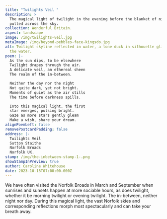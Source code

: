 ```yaml
---
title: "Twilights Veil "
description: >
  The magical light of twilight in the evening before the blanket of night is
  pulled across the sky.
collection: Wonderful Britain.
aspect: landscape
image: /img/twilights-veil.jpg
metaImage: /img/beyond-pebbles-face-kingsdo.jpg
alt: Twilight skyline reflected in water, a lone duck in silhouette glides over
  the water.
poem: |-
  As the sun dips, to be elsewhere
  Twilight drapes through the air.
  A delicate veil, an ethereal sheen
  The realm of the in-between.

  Neither the day nor the night
  Not quite dark, yet not bright.
  Moments of quiet as the air stills
  The time before darkness spills.

  Into this magical light, the first
  star emerges, pulsing bright.
  Gaze as more stars gently gleam
  Make a wish, share your dream.
alignPoemLeft: false
removePostcardPadding: false
address: |-
  Twilights Veil
  Sutton Staithe
  Norfolk Broads
  Norfolk UK.
stamp: /img/the-inbetween-stamp-1-.png
showStampInPreview: true
author: Caroline Whitehouse
date: 2023-10-15T07:00:00.000Z
---
```

We have often visited the Norfolk Broads in March and September when sunrises and sunsets happen at more sociable hours, as does twilight, whether it be morning twilight or evening twilight. The in-between, neither night nor day. During this magical light, the vast Norfolk skies and corresponding reflections morph most spectacularly and can take your breath away.